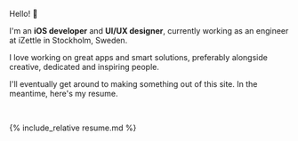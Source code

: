 Hello! 👋

I'm an **iOS developer** and **UI/UX designer**, currently working as an engineer at iZettle in Stockholm, Sweden.

I love working on great apps and smart solutions, preferably alongside creative, dedicated and inspiring people.

I'll eventually get around to making something out of this site. In the meantime, here's my resume.

<br/>

{% include_relative resume.md %}
